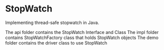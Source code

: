 # StopWatch
Implementing thread-safe stopwatch in Java.


The api folder contains the StopWatch Interface and Class
The impl folder contains StopWatchFactory class that holds StopWatch objects
The demo folder contains the driver class to use StopWatch
